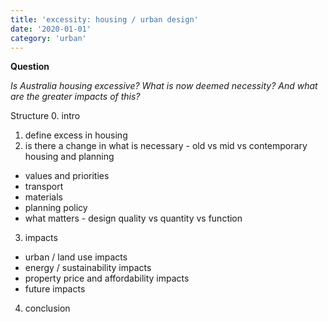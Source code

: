 ```yaml
---
title: 'excessity: housing / urban design'
date: '2020-01-01'
category: 'urban'
---
```


**Question**

*Is Australia housing excessive? What is now deemed necessity? And what are the greater impacts of this?*

Structure 
0. intro
1. define excess in housing
2. is there a change in what is necessary - old vs mid vs contemporary housing and planning
- values and priorities
- transport
- materials
- planning policy
- what matters - design quality vs quantity vs function
3. impacts
- urban / land use impacts
- energy / sustainability impacts
- property price and affordability impacts
- future impacts
4. conclusion
